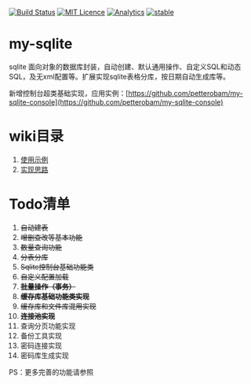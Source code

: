 [![Build Status](https://travis-ci.org/petterobam/my-sqlite.svg?branch=master)](https://travis-ci.org/petterobam/my-sqlite)
[![MIT Licence](https://badges.frapsoft.com/os/mit/mit.svg?v=103)](https://opensource.org/licenses/mit-license.php)
[![Analytics](https://ga-beacon.appspot.com/UA-85522412-2/welcome-page)](https://github.com/igrigorik/ga-beacon)
[![stable](http://badges.github.io/stability-badges/dist/stable.svg)](http://github.com/badges/stability-badges)

# my-sqlite
sqlite 面向对象的数据库封装，自动创建、默认通用操作、自定义SQL和动态SQL，及无xml配置等。扩展实现sqlite表格分库，按日期自动生成库等。

新增控制台超类基础实现，应用实例：[https://github.com/petterobam/my-sqlite-console](https://github.com/petterobam/my-sqlite-console)

# wiki目录
1. [使用示例](https://github.com/petterobam/my-sqlite/wiki/%E4%BD%BF%E7%94%A8%E7%A4%BA%E4%BE%8B)
2. [实现思路](https://github.com/petterobam/my-sqlite/wiki/%E5%AE%9E%E7%8E%B0%E6%80%9D%E8%B7%AF)

# Todo清单
1. ~~自动建表~~
1. ~~增删查改等基本功能~~
1. ~~数量查询功能~~
1. ~~分表分库~~
1. ~~Sqlite控制台基础功能类~~
1. ~~自定义配置加载~~
1. **~~批量操作（事务）~~**
1. **~~缓存库基础功能类实现~~**
1. ~~缓存库和文件库混用实现~~
1. **~~连接池实现~~**
1. 查询分页功能实现
1. 备份工具实现
1. 密码连接实现
1. 密码库生成实现

PS：更多完善的功能请参照
